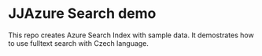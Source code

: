 # JJAzure Search demo

This repo creates Azure Search Index with sample data.
It demostrates how to use fulltext search with Czech language.
